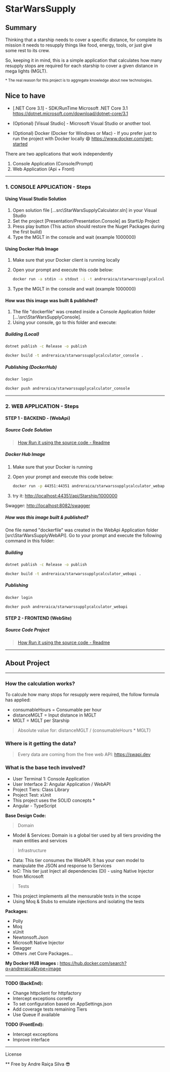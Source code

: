 ﻿# StarWarsSupply

## Summary

Thinking that a starship needs to cover a specific distance, for complete its mission it needs to resupply things like food, energy, tools, or just give some rest to its crew.

So, keeping it in mind, this is a simple application that calculates how many resupply stops are required for each starship to cover a given distance in mega lights (MGLT).

<sup>
    * The real reason for this project is to aggregate knowledge about new technologies.
</sup>

## Nice to have

* [.NET Core 3.1] - SDK/RunTime Microsoft .NET Core 3.1 <https://dotnet.microsoft.com/download/dotnet-core/3.1>

* (Optional) [Visual Studio] - Microsoft Visual Studio or another tool.

* (Optional) Docker (Docker for Windows or Mac) - If you prefer just to run the project with Docker locally :smile:
<https://www.docker.com/get-started>

There are two applications that work independently
1. Console Application (Console/Prompt)
2. Web Application (Api + Front)

- - - -

### 1. CONSOLE APPLICATION - Steps

#### **Using Visual Studio Solution**

1) Open solution file [...src\StarWarsSupplyCalculator.sln] in your Visual Studio
2) Set the project [Presentation/Presentation.Console] as StartUp Project
3) Press play button (This action should restore the Nuget Packages during the first build)
4) Type the MGLT in the console and wait (example 1000000)

#### **Using Docker Hub Image**

1) Make sure that your Docker client is running locally
2) Open your prompt and execute this code below:

    ```sh
    docker run -a stdin -a stdout -i -t andreraica/starwarssupplycalculator_console --name "SWSC"
    ```

3) Type the MGLT in the console and wait (example 1000000)

#### **How was this image was built & published?**

1) The file "dockerfile" was created inside a Console Application folder [...\src\StarWarsSupplyConsole].
2) Using your console, go to this folder and execute:

##### **Building (Local)**

```sh
dotnet publish -c Release -o publish

docker build -t andreraica/starwarssupplycalculator_console .
````

##### **Publishing (DockerHub)**

```sh
docker login

docker push andreraica/starwarssupplycalculator_console
````

- - - -

### 2. WEB APPLICATION - Steps

#### STEP 1 - BACKEND - (WebApi)

##### **Source Code Solution**

> [How Run it using the source code - Readme](https://github.com/andreraica/StarWarsSupply/tree/master/src/StarWarsSupplyWebAPI)

##### **Docker Hub Image**

1) Make sure that your Docker is running
2) Open your prompt and execute this code below:

    ```sh
    docker run -p 44351:44351 andreraica/starwarssupplycalculator_webapi
    ```

3) try it: <http://localhost:44351/api/Starship/1000000>

Swagger: <http://localhost:8082/swagger>

##### **How was this image built & published?**

One file named "dockerfile" was created in the WebApi Application folder [src\StarWarsSupplyWebAPI].
Go to your prompt and execute the following command in this folder:

##### **Building**

```sh
dotnet publish -c Release -o publish

docker build -t andreraica/starwarssupplycalculator_webapi .
````

##### **Publishing**

```sh
docker login

docker push andreraica/starwarssupplycalculator_webapi
````

#### STEP 2 - FRONTEND (WebSite)

##### **Source Code Project**

> [How Run it using the source code - Readme](https://github.com/andreraica/StarWarsSupply/tree/master/src/WebApp)

- - - -

## About Project

- - - -

### **How the calculation works?**

To calcule how many stops for resupply were required, the follow formula has applied:

* consumableHours = Consumable per hour
* distanceMGLT = Input distance in MGLT
* MGLT = MGLT per Starship

> Absolute value for: distanceMGLT / (consumableHours * MGLT)

### **Where is it getting the data?**

> Every data are coming from the free web API: <https://swapi.dev>

### **What is the base tech involved?**

* User Terminal 1: Console Application
* User Interface 2: Angular Application / WebAPI
* Project Tiers: Class Library
* Project Test: xUnit
* This project uses the SOLID concepts *
* Angular - TypeScript

**Base Design Code:**
>Domain

* Model & Services: Domain is a global tier used by all tiers providing the main entities and services

>Infrastructure

* Data: This tier consumes the WebAPI. It has your own model to manipulate the JSON and response to Services 
* IoC: This tier just Inject all dependencies (DI) - using Native Injector from Microsoft

>Tests

* This project implements all the mensurable tests in the scope
* Using Moq & Stubs to emulate injections and isolating the tests

**Packages:**

* Polly
* Moq
* xUnit
* Newtonsoft.Json
* Microsoft Native Injector
* Swagger
* Others .net Core Packages...

**My Docker HUB images :**
<https://hub.docker.com/search?q=andreraica&type=image>

- - - -

**TODO (BackEnd):**

* Change httpclient for httpfactory
* Intercept exceptions corretly
* To set configuration based on AppSettings.json
* Add coverage tests remaining Tiers
* Use Queue if available

**TODO (FrontEnd):**

* Intercept excceptions
* Improve interface

- - - -

License

** Free by Andre Raiça Silva :sunglasses:
